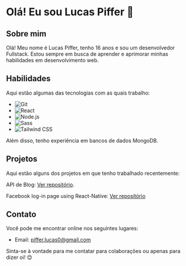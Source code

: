 # Olá! Eu sou Lucas Piffer 👋

## Sobre mim
Olá! Meu nome é Lucas Piffer, tenho 16 anos e sou um desenvolvedor Fullstack. Estou sempre em busca de aprender e aprimorar minhas habilidades em desenvolvimento web. 

## Habilidades
Aqui estão algumas das tecnologias com as quais trabalho:

- ![Git](https://img.shields.io/badge/-git-0A1A2F?style=for-the-badge&logo=git)
- ![React](https://img.shields.io/badge/-react-0A1A2F?style=for-the-badge&logo=react)
- ![Node.js](https://img.shields.io/badge/-node.js-0A1A2F?style=for-the-badge&logo=node.js)
- ![Sass](https://img.shields.io/badge/-sass-0A1A2F?style=for-the-badge&logo=sass)
- ![Tailwind CSS](https://img.shields.io/badge/-tailwind-0A1A2F?style=for-the-badge&logo=tailwindcss)

Além disso, tenho experiência em bancos de dados MongoDB.

## Projetos
Aqui estão alguns dos projetos em que tenho trabalhado recentemente:

 API de Blog: [Ver repositório](https://github.com/l0cass/blog-crud).
 
 Facebook log-in page using React-Native: [Ver repositório](https://github.com/l0cass/native-register-account)

## Contato
Você pode me encontrar online nos seguintes lugares:

- Email: piffer.lucas0@gmail.com

Sinta-se à vontade para me contatar para colaborações ou apenas para dizer oi! 😊
